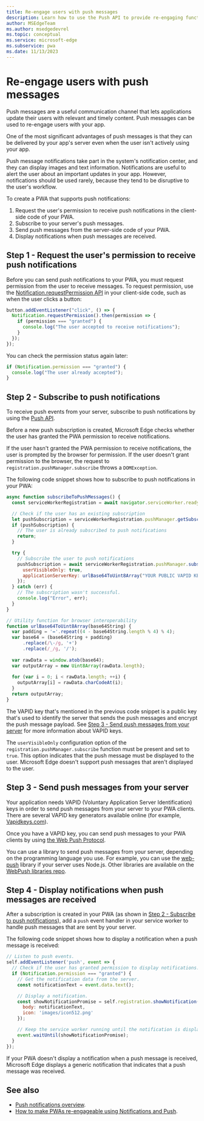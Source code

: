 ```yaml
---
title: Re-engage users with push messages
description: Learn how to use the Push API to provide re-engaging functionality in your Progressive Web App (PWA).
author: MSEdgeTeam
ms.author: msedgedevrel
ms.topic: conceptual
ms.service: microsoft-edge
ms.subservice: pwa
ms.date: 11/13/2023
---
```

# Re-engage users with push messages

Push messages are a useful communication channel that lets applications update their users with relevant and timely content. Push messages can be used to re-engage users with your app.

One of the most significant advantages of push messages is that they can be delivered by your app's server even when the user isn't actively using your app.

Push message notifications take part in the system's notification center, and they can display images and text information.  Notifications are useful to alert the user about an important updates in your app.  However, notifications should be used rarely, because they tend to be disruptive to the user's workflow.

To create a PWA that supports push notifications:

1.  Request the user's permission to receive push notifications in the client-side code of your PWA.
1.  Subscribe to your server's push messages.
1.  Send push messages from the server-side code of your PWA.
1.  Display notifications when push messages are received.


<!-- ====================================================================== -->
## Step 1 - Request the user's permission to receive push notifications

Before you can send push notifications to your PWA, you must request permission from the user to receive messages.  To request permission, use the [Notification.requestPermission API](https://developer.mozilla.org/docs/Web/API/Notification/requestPermission_static) in your client-side code, such as when the user clicks a button:

```javascript
button.addEventListener("click", () => {
  Notification.requestPermission().then(permission => {
    if (permission === "granted") {
      console.log("The user accepted to receive notifications");
    }
  });
});
```

You can check the permission status again later:

```javascript
if (Notification.permission === "granted") {
  console.log("The user already accepted");
}
```


<!-- ====================================================================== -->
## Step 2 - Subscribe to push notifications

To receive push events from your server, subscribe to push notifications by using the [Push API](https://developer.mozilla.org/docs/Web/API/Push_API).

Before a new push subscription is created, Microsoft Edge checks whether the user has granted the PWA permission to receive notifications.

If the user hasn't granted the PWA permission to receive notifications, the user is prompted by the browser for permission.  If the user doesn't grant permission to the browser, the request to `registration.pushManager.subscribe` throws a `DOMException`.

The following code snippet shows how to subscribe to push notifications in your PWA:

```javascript
async function subscribeToPushMessages() {
  const serviceWorkerRegistration = await navigator.serviceWorker.ready;

  // Check if the user has an existing subscription
  let pushSubscription = serviceWorkerRegistration.pushManager.getSubscription();
  if (pushSubscription) {
    // The user is already subscribed to push notifications
    return;
  }

  try {
    // Subscribe the user to push notifications
    pushSubscription = await serviceWorkerRegistration.pushManager.subscribe({
      userVisibleOnly: true,
      applicationServerKey: urlBase64ToUint8Array("YOUR PUBLIC VAPID KEY HERE")
    });
  } catch (err) {
    // The subscription wasn't successful.
    console.log("Error", err);
  }
}

// Utility function for browser interoperability
function urlBase64ToUint8Array(base64String) {
  var padding = '='.repeat((4 - base64String.length % 4) % 4);
  var base64 = (base64String + padding)
      .replace(/\-/g, '+')
      .replace(/_/g, '/');
  
  var rawData = window.atob(base64);
  var outputArray = new Uint8Array(rawData.length);
  
  for (var i = 0; i < rawData.length; ++i) {
    outputArray[i] = rawData.charCodeAt(i);
  }
  return outputArray;
}
```

The VAPID key that's mentioned in the previous code snippet is a public key that's used to identify the server that sends the push messages and encrypt the push message payload.  See [Step 3 - Send push messages from your server](#step-3---send-push-messages-from-your-server) for more information about VAPID keys.

The `userVisibleOnly` configuration option of the `registration.pushManager.subscribe` function must be present and set to `true`.  This option indicates that the push message must be displayed to the user.  Microsoft Edge doesn't support push messages that aren't displayed to the user.


<!-- ====================================================================== -->
## Step 3 - Send push messages from your server

Your application needs VAPID (Voluntary Application Server Identification) keys in order to send push messages from your server to your PWA clients.  There are several VAPID key generators available online (for example, [Vapidkeys.com](https://vapidkeys.com)).

Once you have a VAPID key, you can send push messages to your PWA clients by using [the Web Push Protocol](https://web.dev/push-notifications-web-push-protocol/).

You can use a library to send push messages from your server, depending on the programming language you use.  For example, you can use the [web-push](https://github.com/web-push-libs/web-push) library if your server uses Node.js. Other libraries are available on the [WebPush libraries repo](https://github.com/web-push-libs/).


<!-- ====================================================================== -->
## Step 4 - Display notifications when push messages are received

After a subscription is created in your PWA (as shown in [Step 2 - Subscribe to push notifications](#step-2---subscribe-to-push-notifications)), add a `push` event handler in your service worker to handle push messages that are sent by your server.

The following code snippet shows how to display a notification when a push message is received:

```javascript
// Listen to push events.
self.addEventListener('push', event => {
  // Check if the user has granted permission to display notifications.
  if (Notification.permission === "granted") {
    // Get the notification data from the server.
    const notificationText = event.data.text();

    // Display a notification.
    const showNotificationPromise = self.registration.showNotification('Sample PWA', {
      body: notificationText,
      icon: 'images/icon512.png'
    });

    // Keep the service worker running until the notification is displayed.
    event.waitUntil(showNotificationPromise);
  }
});
```

If your PWA doesn't display a notification when a push message is received, Microsoft Edge displays a generic notification that indicates that a push message was received.


<!-- ====================================================================== -->
## See also

* [Push notifications overview](https://web.dev/push-notifications-overview/).
* [How to make PWAs re-engageable using Notifications and Push](https://developer.mozilla.org/docs/Web/Progressive_web_apps/Tutorials/js13kGames/Re-engageable_Notifications_Push).
